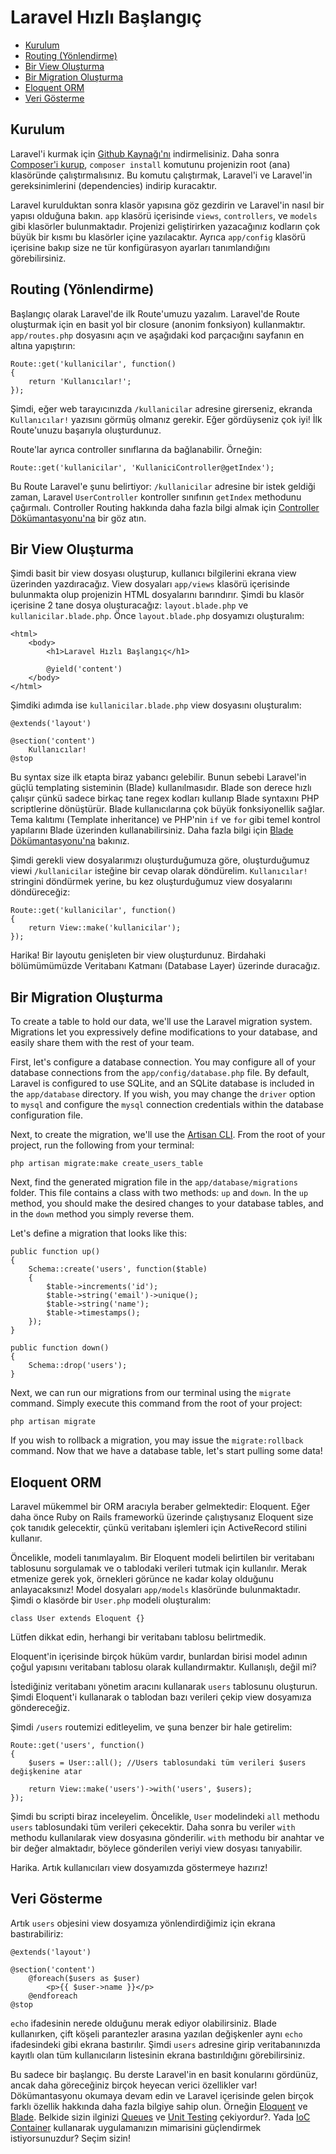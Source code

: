 # Laravel Hızlı Başlangıç

- [Kurulum](#kurulum)
- [Routing (Yönlendirme)](#routing)
- [Bir View Oluşturma](#bir-view-olusturma)
- [Bir Migration Oluşturma](#bir-migration-olusturma)
- [Eloquent ORM](#eloquent-orm)
- [Veri Gösterme](#veri-gosterme)

<a name="kurulum"></a>
## Kurulum

Laravel'i kurmak için [Github Kaynağı'nı](https://github.com/laravel/laravel/archive/master.zip) indirmelisiniz. Daha sonra [Composer'i kurup](http://getcomposer.org), `composer install` komutunu projenizin root (ana) klasöründe çalıştırmalısınız. Bu komutu çalıştırmak, Laravel'i ve Laravel'in gereksinimlerini (dependencies) indirip kuracaktır.

Laravel kurulduktan sonra klasör yapısına göz gezdirin ve Laravel'in nasıl bir yapısı olduğuna bakın. `app` klasörü içerisinde `views`, `controllers`, ve `models` gibi klasörler bulunmaktadır. Projenizi geliştirirken yazacağınız kodların çok büyük bir kısmı bu klasörler içine yazılacaktır. Ayrıca `app/config` klasörü içerisine bakıp size ne tür konfigürasyon ayarları tanımlandığını görebilirsiniz.

<a name="routing"></a>
## Routing (Yönlendirme)

Başlangıç olarak Laravel'de ilk Route'umuzu yazalım. Laravel'de Route oluşturmak için en basit yol bir closure (anonim fonksiyon) kullanmaktır. `app/routes.php` dosyasını açın ve aşağıdaki kod parçacığını sayfanın en altına yapıştırın:

	Route::get('kullanicilar', function()
	{
		return 'Kullanıcılar!';
	});

Şimdi, eğer web tarayıcınızda `/kullanicilar` adresine girerseniz, ekranda `Kullanıcılar!` yazısını görmüş olmanız gerekir. Eğer gördüyseniz çok iyi! İlk Route'unuzu başarıyla oluşturdunuz.

Route'lar ayrıca controller sınıflarına da bağlanabilir. Örneğin:

	Route::get('kullanicilar', 'KullaniciController@getIndex');

Bu Route Laravel'e şunu belirtiyor: `/kullanicilar` adresine bir istek geldiği zaman, Laravel `UserController` kontroller sınıfının `getIndex` methodunu çağırmalı. Controller Routing hakkında daha fazla bilgi almak için [Controller Dökümantasyonu'na](/docs/controllers) bir göz atın.

<a name="bir-view-olusturma"></a>
## Bir View Oluşturma

Şimdi basit bir view dosyası oluşturup, kullanıcı bilgilerini ekrana view üzerinden yazdıracağız. View dosyaları `app/views` klasörü içerisinde bulunmakta olup projenizin HTML dosyalarını barındırır. Şimdi bu klasör içerisine 2 tane dosya oluşturacağız: `layout.blade.php` ve `kullanicilar.blade.php`. Önce `layout.blade.php` dosyamızı oluşturalım:

	<html>
		<body>
			<h1>Laravel Hızlı Başlangıç</h1>

			@yield('content')
		</body>
	</html>

Şimdiki adımda ise `kullanicilar.blade.php` view dosyasını oluşturalım:

	@extends('layout')

	@section('content')
		Kullanıcılar!
	@stop

Bu syntax size ilk etapta biraz yabancı gelebilir. 
Bunun sebebi Laravel'in güçlü templating sisteminin (Blade) kullanılmasıdır. Blade son derece hızlı çalışır çünkü sadece birkaç tane regex kodları kullanıp Blade syntaxını PHP scriptlerine dönüştürür. Blade kullanıcılarına çok büyük fonksiyonellik sağlar. Tema kalıtımı (Template inheritance) ve PHP'nin `if` ve `for` gibi temel kontrol yapılarını Blade üzerinden kullanabilirsiniz. Daha fazla bilgi için [Blade Dökümantasyonu'na](/docs/templates) bakınız.

Şimdi gerekli view dosyalarımızı oluşturduğumuza göre, oluşturduğumuz viewi `/kullanicilar` isteğine bir cevap olarak döndürelim. `Kullanıcılar!` stringini döndürmek yerine, bu kez oluşturduğumuz view dosyalarını döndüreceğiz:

	Route::get('kullanicilar', function()
	{
		return View::make('kullanicilar');
	});

Harika! Bir layoutu genişleten bir view oluşturdunuz. Birdahaki bölümümümüzde Veritabanı Katmanı (Database Layer) üzerinde duracağız.

<a name="bir-migration-olusturma"></a>
## Bir Migration Oluşturma

To create a table to hold our data, we'll use the Laravel migration system. Migrations let you expressively define modifications to your database, and easily share them with the rest of your team.

First, let's configure a database connection. You may configure all of your database connections from the `app/config/database.php` file. By default, Laravel is configured to use SQLite, and an SQLite database is included in the `app/database` directory. If you wish, you may change the `driver` option to `mysql` and configure the `mysql` connection credentials within the database configuration file.

Next, to create the migration, we'll use the [Artisan CLI](/docs/artisan). From the root of your project, run the following from your terminal:

	php artisan migrate:make create_users_table

Next, find the generated migration file in the `app/database/migrations` folder. This file contains a class with two methods: `up` and `down`. In the `up` method, you should make the desired changes to your database tables, and in the `down` method you simply reverse them.

Let's define a migration that looks like this:

	public function up()
	{
		Schema::create('users', function($table)
		{
			$table->increments('id');
			$table->string('email')->unique();
			$table->string('name');
			$table->timestamps();
		});
	}

	public function down()
	{
		Schema::drop('users');
	}

Next, we can run our migrations from our terminal using the `migrate` command. Simply execute this command from the root of your project:

	php artisan migrate

If you wish to rollback a migration, you may issue the `migrate:rollback` command. Now that we have a database table, let's start pulling some data!

<a name="eloquent-orm"></a>
## Eloquent ORM

Laravel mükemmel bir ORM aracıyla beraber gelmektedir: Eloquent. 
Eğer daha önce Ruby on Rails frameworkü üzerinde çalıştıysanız Eloquent size çok tanıdık gelecektir, çünkü veritabanı işlemleri için ActiveRecord stilini kullanır.

Öncelikle, modeli tanımlayalım. Bir Eloquent modeli belirtilen bir veritabanı tablosunu sorgulamak ve o tablodaki verileri tutmak için kullanılır.
Merak etmenize gerek yok, örnekleri görünce ne kadar kolay olduğunu anlayacaksınız! Model dosyaları `app/models` klasöründe bulunmaktadır. Şimdi o klasörde bir `User.php` modeli oluşturalım:

	class User extends Eloquent {}

Lütfen dikkat edin, herhangi bir veritabanı tablosu belirtmedik.

Eloquent'in içerisinde birçok hüküm vardır, bunlardan birisi model adının çoğul yapısını veritabanı tablosu olarak kullandırmaktır. Kullanışlı, değil mi?

İstediğiniz veritabanı yönetim aracını kullanarak `users` tablosunu oluşturun. Şimdi Eloquent'i kullanarak o tablodan bazı verileri çekip view dosyamıza göndereceğiz.

Şimdi `/users` routemizi editleyelim, ve şuna benzer bir hale getirelim:

	Route::get('users', function()
	{
		$users = User::all(); //Users tablosundaki tüm verileri $users değişkenine atar

		return View::make('users')->with('users', $users);
	});

Şimdi bu scripti biraz inceleyelim. Öncelikle, `User` modelindeki `all` methodu `users` tablosundaki tüm verileri çekecektir. Daha sonra bu veriler `with` methodu kullanılarak view dosyasına gönderilir. `with` methodu bir anahtar ve bir değer almaktadır, böylece gönderilen veriyi view dosyası tanıyabilir.

Harika. Artık kullanıcıları view dosyamızda göstermeye hazırız!

<a name="veri-gosterme"></a>
## Veri Gösterme

Artık `users` objesini view dosyamıza yönlendirdiğimiz için ekrana bastırabiliriz:

	@extends('layout')

	@section('content')
		@foreach($users as $user)
			<p>{{ $user->name }}</p>
		@endforeach
	@stop

`echo` ifadesinin nerede olduğunu merak ediyor olabilirsiniz. Blade kullanırken, çift köşeli parantezler arasına yazılan değişkenler aynı `echo` ifadesindeki gibi ekrana bastırılır. Şimdi `users` adresine girip veritabanınızda kayıtlı olan tüm kullanıcıların listesinin ekrana bastırıldığını görebilirsiniz.

Bu sadece bir başlangıç. Bu derste Laravel'in en basit konularını gördünüz, ancak daha göreceğiniz birçok heyecan verici özellikler var! Dökümantasyonu okumaya devam edin ve Laravel içerisinde gelen birçok farklı özellik hakkında daha fazla bilgiye sahip olun. Örneğin [Eloquent](/docs/eloquent) ve [Blade](/docs/templates). Belkide sizin ilginizi [Queues](/docs/queues) ve [Unit Testing](/docs/testing) çekiyordur?. Yada [IoC Container](/docs/ioc) kullanarak uygulamanızın mimarisini güçlendirmek istiyorsunuzdur? Seçim sizin!
